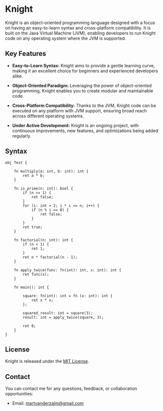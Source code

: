 # Knight
Knight is an object-oriented programming language designed with a focus on having an easy-to-learn syntax and cross-platform compatibility. It is built on the Java Virtual Machine (JVM), enabling developers to run Knight code on any operating system where the JVM is supported.

## Key Features

- **Easy-to-Learn Syntax:** Knight aims to provide a gentle learning curve, making it an excellent choice for beginners and experienced developers alike.

- **Object-Oriented Paradigm:** Leveraging the power of object-oriented programming, Knight enables you to create modular and maintainable code.

- **Cross-Platform Compatibility:** Thanks to the JVM, Knight code can be executed on any platform with JVM support, ensuring broad reach across different operating systems.

- **Under Active Development:** Knight is an ongoing project, with continuous improvements, new features, and optimizations being added regularly.

## Syntax
```knight
obj Test {

    fn multiply(a: int, b: int): int {
        ret a * b;
    }

    fn is_prime(n: int): bool {
        if (n <= 1) {
            ret false;
        }
        for (i: int = 2; i * i <= n; i++) {
            if (n % i == 0) {
                ret false;
            }
        }  
        ret true;
    }

    fn factorial(n: int): int {
        if (n < 1) {
            ret 1;
        }
        ret n * factorial(n - 1);
    }

    fn apply_twice(func: fn(int): int, x: int): int {
        ret func(x);
    }

    fn main(): int {

        square: fn(int): int = fn (x: int): int {
            ret x * x;
        };

        squared_result: int = square(3);
        result: int = apply_twice(square, 3);

        ret 0;
    }
}
```

## License
Knight is released under the [MIT License](https://github.com/MartvdZalm/Knight/blob/master/LICENSE).

## Contact

You can contact me for any questions, feedback, or collaboration opportunities:

- Email: [martvanderzalm@gmail.com](martvanderzalm@gmail.com)